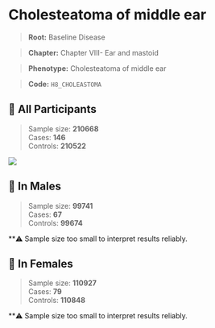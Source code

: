 # Cholesteatoma of middle ear

> **Root:** Baseline Disease  

> **Chapter:** Chapter VIII- Ear and mastoid  

> **Phenotype:** Cholesteatoma of middle ear  

> **Code:** `H8_CHOLEASTOMA`

## 🧪 All Participants  
> Sample size: **210668**  
> Cases: **146**  
> Controls: **210522**
<img src="/Disease/Figures/ALL/Incidence/H8_CHOLEASTOMA.png"/>
<CsvTable src="/Disease/Data/ALL/Incidence/COX_H8_CHOLEASTOMA.csv" label="🔍 View full results" />

## 👨 In Males  
> Sample size: **99741**  
> Cases: **67**  
> Controls: **99674**

**⚠️ Sample size too small to interpret results reliably.


## 👩 In Females  
> Sample size: **110927**  
> Cases: **79**  
> Controls: **110848**

**⚠️ Sample size too small to interpret results reliably.

